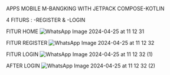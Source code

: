 APPS MOBILE M-BANGKING WITH JETPACK COMPOSE-KOTLIN

4 FITURS : -REGISTER & -LOGIN

FITUR HOME
![WhatsApp Image 2024-04-25 at 11 12 31](https://github.com/alfiiinur/UI-LOGIN-AUTH-FIREBASE/assets/87593051/d0a40663-88ac-4f5f-87dc-cd735e9f22cc)


FITUR REGISTER
![WhatsApp Image 2024-04-25 at 11 12 32](https://github.com/alfiiinur/UI-LOGIN-AUTH-FIREBASE/assets/87593051/785cc59d-624e-4f56-92cd-d137cefe159b)


FITUR LOGIN
![WhatsApp Image 2024-04-25 at 11 12 32 (1)](https://github.com/alfiiinur/UI-LOGIN-AUTH-FIREBASE/assets/87593051/86ec2c09-953b-43d4-9406-b303d7e099eb)


AFTER LOGIN
![WhatsApp Image 2024-04-25 at 11 12 32 (2)](https://github.com/alfiiinur/UI-LOGIN-AUTH-FIREBASE/assets/87593051/5bd4ff2e-0a2e-49d8-8600-f3bebe8cebfa)
